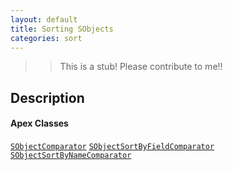 ```yaml
---
layout: default
title: Sorting SObjects
categories: sort
---
```


>>This is a stub!  Please contribute to me!!

Description
----------------

#### Apex Classes

[`SObjectComparator`](/api/SObjectComparator.cls)
[`SObjectSortByFieldComparator`](/api/SObjectSortByFieldComparator.cls)
[`SObjectSortByNameComparator`](/api/SObjectSortByNameComparator.cls)